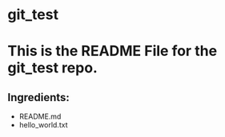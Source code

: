 # git_test
# This is the README File for the git_test repo.
## Ingredients:
- README.md
- hello_world.txt